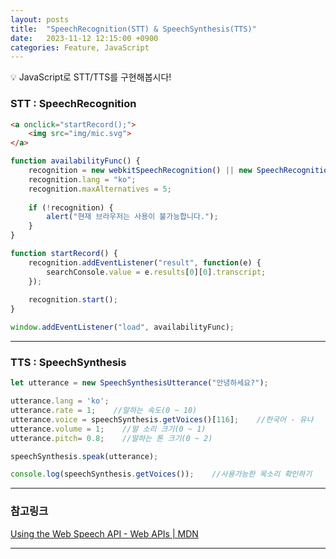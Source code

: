 ```yaml
---
layout: posts
title:  "SpeechRecognition(STT) & SpeechSynthesis(TTS)"
date:   2023-11-12 12:15:00 +0900
categories: Feature, JavaScript
---
```

<aside>
💡 JavaScript로 STT/TTS를 구현해봅시다!

</aside>

### STT : SpeechRecognition

```html
<a onclick="startRecord();">
	<img src="img/mic.svg">
</a>
```

```jsx
function availabilityFunc() {
	recognition = new webkitSpeechRecognition() || new SpeechRecognition();
	recognition.lang = "ko";
	recognition.maxAlternatives = 5;
	
	if (!recognition) {
	    alert("현재 브라우저는 사용이 불가능합니다.");
	}
}

function startRecord() {
	recognition.addEventListener("result", function(e) {
	    searchConsole.value = e.results[0][0].transcript;
	});
	
	recognition.start();
}

window.addEventListener("load", availabilityFunc);
```

---

### TTS : SpeechSynthesis

```jsx
let utterance = new SpeechSynthesisUtterance("안녕하세요?");

utterance.lang = 'ko';
utterance.rate = 1;    //말하는 속도(0 ~ 10)
utterance.voice = speechSynthesis.getVoices()[116];    //한국어 - 유나
utterance.volume = 1;    //말 소리 크기(0 ~ 1)
utterance.pitch= 0.8;    //말하는 톤 크기(0 ~ 2)

speechSynthesis.speak(utterance);

console.log(speechSynthesis.getVoices());    //사용가능한 목소리 확인하기
```

---

### 참고링크

[Using the Web Speech API - Web APIs | MDN](https://developer.mozilla.org/en-US/docs/Web/API/Web_Speech_API/Using_the_Web_Speech_API#speech_recognition)

---